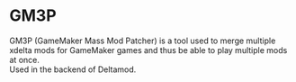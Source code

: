 # GM3P

GM3P (GameMaker Mass Mod Patcher) is a tool used to merge multiple xdelta mods for GameMaker games and thus be able to play multiple mods at once.<br />
Used in the backend of Deltamod.